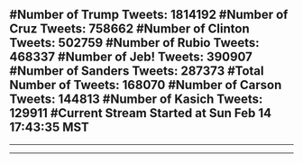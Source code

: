 #Number of Trump Tweets: 1814192
#Number of Cruz Tweets: 758662
#Number of Clinton Tweets: 502759
#Number of Rubio Tweets: 468337
#Number of Jeb! Tweets: 390907
#Number of Sanders Tweets: 287373
#Total Number of Tweets: 168070 
#Number of Carson Tweets: 144813
#Number of Kasich Tweets: 129911
#Current Stream Started at Sun Feb 14 17:43:35 MST
---
---
---
